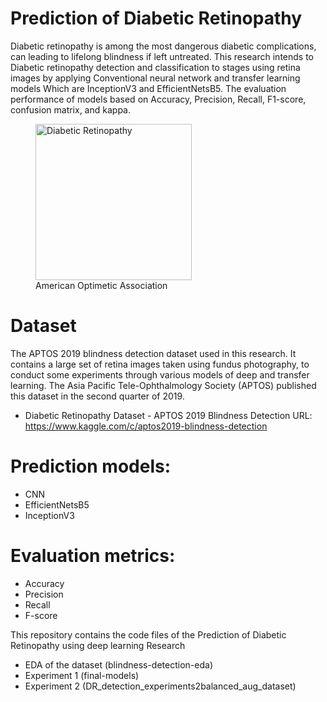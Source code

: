 # Prediction of Diabetic Retinopathy
Diabetic retinopathy is among the most dangerous diabetic complications, can leading to lifelong blindness if left untreated. This research intends to Diabetic retinopathy detection and classification to stages using retina images by applying Conventional neural network and transfer learning models Which are InceptionV3 and EfficientNetsB5. The evaluation performance of models based on Accuracy, Precision, Recall, F1-score, confusion matrix, and kappa.

<figure>
  <img width="250"  alt="Diabetic Retinopathy" src="https://www.aoa.org/AOA/Images/Patients/Eye%20Conditions/Diabetic_Retinopathy1_AdobeStock_190242073.jpg">
  <figcaption>American Optimetic Association </figcaption>
</figure>

# Dataset
The APTOS 2019 blindness detection dataset used in this research.  It contains a large set of retina images taken using fundus photography, to conduct some experiments through various models of deep and transfer learning. The Asia Pacific Tele-Ophthalmology Society (APTOS) published this dataset in the second quarter of 2019.

- Diabetic Retinopathy Dataset - APTOS 2019 Blindness Detection
  URL: https://www.kaggle.com/c/aptos2019-blindness-detection

# Prediction models:
- CNN
- EfficientNetsB5
- InceptionV3

# Evaluation metrics: 
  - Accuracy 
  - Precision
  - Recall
  - F-score

This repository contains the code files of the Prediction of Diabetic Retinopathy using deep learning Research

- EDA of the dataset (blindness-detection-eda)
- Experiment 1 (final-models)
- Experiment 2 (DR_detection_experiments2balanced_aug_dataset)
